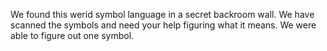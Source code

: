 We found this werid symbol language in a secret backroom wall. We have scanned the symbols and need your help figuring what it means. We were able to figure out one symbol.
